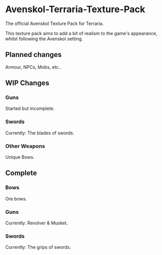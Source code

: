 # Avenskol-Terraria-Texture-Pack
The official Avenskol Texture Pack for Terraria.

This texture pack aims to add a bit of realism to the game's appearance, whilst following the Avenskol setting.

## Planned changes

Armour, NPCs, Mobs, etc..

## WIP Changes

### Guns

Started but incomplete.

### Swords

Currently: The blades of swords.

### Other Weapons

Unique Bows.

## Complete

### Bows

Ore bows.

### Guns

Currently: Revolver & Musket.

### Swords

Currently: The grips of swords.